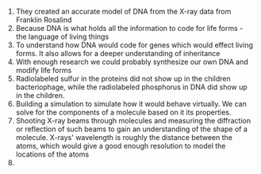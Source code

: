1. They created an accurate model of DNA from the X-ray data from Franklin Rosalind
2. Because DNA is what holds all the information to code for life forms - the language of living things
3. To understand how DNA would code for genes which would effect living forms. It also allows for a deeper understanding of inheritance
4. With enough research we could probably synthesize our own DNA and modify life forms
5. Radiolabeled sulfur in the proteins did not show up in the children bacteriophage, while the radiolabeled phosphorus in DNA did show up in the children. 
6. Building a simulation to simulate how it would behave virtually. We can solve for the components of a molecule based on it its properties.
7. Shooting X-ray beams through molecules and measuring the diffraction or reflection of such beams to gain an understanding of the shape of a molecule. X-rays' wavelength is roughly the distance between the atoms, which would give a good enough resolution to model the locations of the atoms
8. 